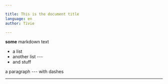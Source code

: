 ```yaml
---

title: This is the document title
language: en
author: Tivie

---
```

**some** markdown text

 - a list
 - another list ---
 - and stuff

a paragraph --- with dashes

---
